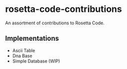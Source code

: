 # rosetta-code-contributions

An assortment of contributions to Rosetta Code. 

## Implementations
- Ascii Table
- Dna Base
- Simple Database (WIP)
